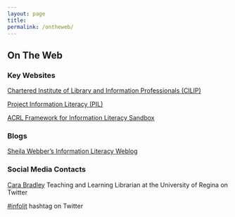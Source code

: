 ```yaml
---
layout: page
title: 
permalink: /ontheweb/
---
```


## On The Web

### Key Websites

[Chartered Institute of Library and Information Professionals (CILIP)](http://www.informationliteracy.org.uk/) 

[Project Information Literacy (PIL)](http://www.projectinfolit.org/)

[ACRL Framework for Information Literacy Sandbox](http://sandbox.acrl.org/resources)

### Blogs

[Sheila Webber’s Information Literacy Weblog](http://information-literacy.blogspot.ca/)

### Social Media Contacts

[Cara Bradley](https://twitter.com/carabradley17) Teaching and Learning Librarian at the University of Regina on Twitter 

[#infolit](https://twitter.com/search?q=%23infolit&src=tyah) hashtag on Twitter

